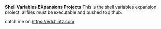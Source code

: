 **Shell Variables EXpansions Projects**
This is the shell variables expansion project.
allfiles must be executable and pushed to github.

catch me on https://eduhintz.com
